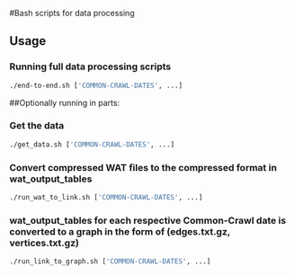 #Bash scripts for data processing

## Usage

### Running full data processing scripts

```sh
./end-to-end.sh ['COMMON-CRAWL-DATES', ...]
```

##Optionally running in parts:

### Get the data

```sh
./get_data.sh ['COMMON-CRAWL-DATES', ...]
```

### Convert compressed WAT files to the compressed format in wat_output_tables

```sh
./run_wat_to_link.sh ['COMMON-CRAWL-DATES', ...]
```

### wat_output_tables for each respective Common-Crawl date is converted to a graph in the form of (edges.txt.gz, vertices.txt.gz)

```sh
./run_link_to_graph.sh ['COMMON-CRAWL-DATES', ...]
```
